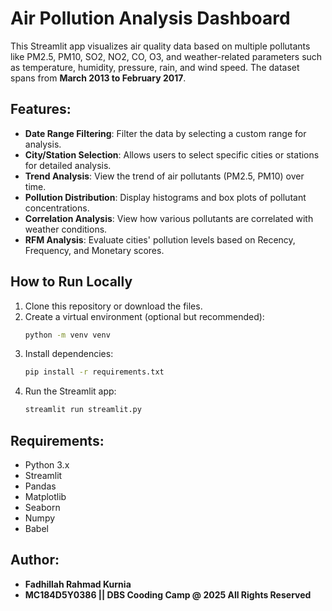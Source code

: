 # Air Pollution Analysis Dashboard

This Streamlit app visualizes air quality data based on multiple pollutants like PM2.5, PM10, SO2, NO2, CO, O3, and weather-related parameters such as temperature, humidity, pressure, rain, and wind speed. The dataset spans from **March 2013 to February 2017**.

## Features:
- **Date Range Filtering**: Filter the data by selecting a custom range for analysis.
- **City/Station Selection**: Allows users to select specific cities or stations for detailed analysis.
- **Trend Analysis**: View the trend of air pollutants (PM2.5, PM10) over time.
- **Pollution Distribution**: Display histograms and box plots of pollutant concentrations.
- **Correlation Analysis**: View how various pollutants are correlated with weather conditions.
- **RFM Analysis**: Evaluate cities' pollution levels based on Recency, Frequency, and Monetary scores.

## How to Run Locally

1. Clone this repository or download the files.
2. Create a virtual environment (optional but recommended):
    ```bash
    python -m venv venv
    ```
3. Install dependencies:
    ```bash
    pip install -r requirements.txt
    ```
4. Run the Streamlit app:
    ```bash
    streamlit run streamlit.py
    ```

## Requirements:
- Python 3.x
- Streamlit
- Pandas
- Matplotlib
- Seaborn
- Numpy
- Babel

## Author:
- **Fadhillah Rahmad Kurnia**
- **MC184D5Y0386 || DBS Cooding Camp @ 2025 All Rights Reserved**

